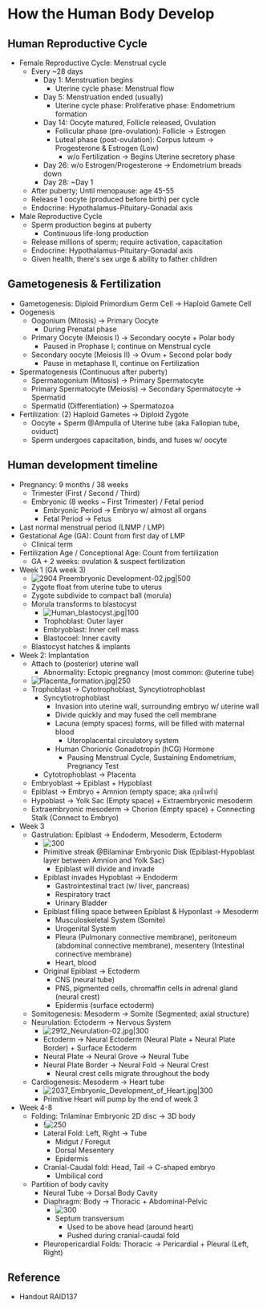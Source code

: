 # How the Human Body Develop

## Human Reproductive Cycle

* Female Reproductive Cycle: Menstrual cycle
  * Every ~28 days
    * Day 1: Menstruation begins
      * Uterine cycle phase: Menstrual flow
    * Day 5: Menstruation ended (usually)
      * Uterine cycle phase: Proliferative phase: Endometrium formation
    * Day 14: Oocyte matured, Follicle released, Ovulation
      * Follicular phase (pre-ovulation): Follicle → Estrogen
      * Luteal phase (post-ovulation): Corpus luteum → Progesterone & Estrogen (Low)
        * w/o Fertilization → Begins Uterine secretory phase
    * Day 26: w/o Estrogen/Progesterone → Endometrium breads down
    * Day 28: ~Day 1
  * After puberty; Until menopause: age 45-55
  * Release 1 oocyte (produced before birth) per cycle
  * Endocrine: Hypothalamus-Pituitary-Gonadal axis
* Male Reproductive Cycle
  * Sperm production begins at puberty
    * Continuous life-long production
  * Release millions of sperm; require activation, capacitation
  * Endocrine: Hypothalamus-Pituitary-Gonadal axis
  * Given health, there's sex urge & ability to father children

## Gametogenesis & Fertilization

* Gametogenesis: Diploid Primordium Germ Cell → Haploid Gamete Cell
* Oogenesis
  * Oogonium (Mitosis) → Primary Oocyte
    * During Prenatal phase
  * Primary Oocyte (Meiosis I) → Secondary oocyte + Polar body
    * Paused in Prophase I; continue on Menstrual cycle
  * Secondary oocyte (Meiosis II) → Ovum + Second polar body
    * Pause in metaphase II, continue on Fertilization
* Spermatogenesis (Continuous after puberty)
  * Spermatogonium (Mitosis) → Primary Spermatocyte
  * Primary Spermatocyte (Meiosis) → Secondary Spermatocyte → Spermatid
  * Spermatid (Differentiation) → Spermatozoa
* Fertilization: (2) Haploid Gametes → Diploid Zygote
  * Oocyte + Sperm @Ampulla of Uterine tube (aka Fallopian tube, oviduct)
  * Sperm undergoes capacitation, binds, and fuses w/ oocyte

## Human development timeline

* Pregnancy: 9 months / 38 weeks
  * Trimester (First / Second / Third)
  * Embryonic (8 weeks ~ First Trimester) / Fetal period
    * Embryonic Period → Embryo w/ almost all organs
    * Fetal Period → Fetus
* Last normal menstrual period (LNMP / LMP)
* Gestational Age (GA): Count from first day of LMP
  * Clinical term
* Fertilization Age / Conceptional Age: Count from fertilization
  * GA + 2 weeks: ovulation & suspect fertilization
* Week 1 (GA week 3)
  * ![2904 Preembryonic Development-02.jpg|500](https://upload.wikimedia.org/wikipedia/commons/7/75/2904_Preembryonic_Development-02.jpg)
  * Zygote float from uterine tube to uterus
  * Zygote subdivide to compact ball (morula)
  * Morula transforms to blastocyst
    * ![Human_blastocyst.jpg|100](https://upload.wikimedia.org/wikipedia/commons/7/7b/Human_blastocyst.jpg)
    * Trophoblast: Outer layer
    * Embryoblast: Inner cell mass
    * Blastocoel: Inner cavity
  * Blastocyst hatches & implants
* Week 2: Implantation
  * Attach to (posterior) uterine wall
    * Abnormality: Ectopic pregnancy (most common: @uterine tube)
  * ![Placenta_formation.jpg|250](https://upload.wikimedia.org/wikipedia/commons/9/96/Placenta_formation.jpg)
  * Trophoblast → Cytotrophoblast, Syncytiotrophoblast
    * Syncytiotrophoblast
      * Invasion into uterine wall, surrounding embryo w/ uterine wall
      * Divide quickly and may fused the cell membrane
      * Lacuna (empty spaces) forms, will be filled with maternal blood
        * Uteroplacental circulatory system
      * Human Chorionic Gonadotropin (hCG) Hormone
        * Pausing Menstrual Cycle, Sustaining Endometrium, Pregnancy Test
    * Cytotrophoblast → Placenta
  * Embryoblast → Epiblast + Hypoblast
  * Epiblast → Embryo + Amnion (empty space; aka ถุงน้ำคร่ำ)
  * Hypoblast → Yolk Sac (Empty space) + Extraembryonic mesoderm
  * Extraembryonic mesoderm → Chorion (Empty space) + Connecting Stalk (Connect to Embryo)
* Week 3
  * Gastrulation: Epiblast → Endoderm, Mesoderm, Ectoderm
    * ![300](../../Assets/Gastulation.png)
    * Primitive streak @Bilaminar Embryonic Disk (Epiblast-Hypoblast layer between Amnion and Yolk Sac)
      * Epiblast will divide and invade
    * Epiblast invades Hypoblast → Endoderm
      * Gastrointestinal tract (w/ liver, pancreas)
      * Respiratory tract
      * Urinary Bladder
    * Epiblast filling space between Epiblast & Hyponlast → Mesoderm
      * Musculoskeletal System (Somite)
      * Urogenital System
      * Pleura (Pulmonary connective membrane), peritoneum (abdominal connective membrane), mesentery (Intestinal connective membrane)
      * Heart, blood
    * Original Epiblast → Ectoderm
      * CNS (neural tube)
      * PNS, pigmented cells, chromaffin cells in adrenal gland (neural crest)
      * Epidermis (surface ectoderm)
  * Somitogenesis: Mesoderm → Somite (Segmented; axial structure)
  * Neurulation: Ectoderm → Nervous System
    * ![2912_Neurulation-02.jpg|300](https://upload.wikimedia.org/wikipedia/commons/0/0f/2912_Neurulation-02.jpg)
    * Ectoderm → Neural Ectoderm (Neural Plate + Neural Plate Border) + Surface Ectoderm
    * Neural Plate → Neural Grove → Neural Tube
    * Neural Plate Border → Neural Fold → Neural Crest
      * Neural crest cells migrate throughout the body
  * Cardiogenesis: Mesoderm → Heart tube
    * ![2037_Embryonic_Development_of_Heart.jpg|300](https://upload.wikimedia.org/wikipedia/commons/7/74/2037_Embryonic_Development_of_Heart.jpg)
    * Primitive Heart will pump by the end of week 3
* Week 4-8
  * Folding: Trilaminar Embryonic 2D disc → 3D body
    * !![250](../../Assets/Embryo_Folding.png)
    * Lateral Fold: Left, Right → Tube
      * Midgut / Foregut
      * Dorsal Mesentery
      * Epidermis
    * Cranial-Caudal fold: Head, Tail → C-shaped embryo
      * Umbilical cord
  * Partition of body cavity
    * Neural Tube → Dorsal Body Cavity
    * Diaphragm: Body → Thoracic + Abdominal-Pelvic
      * ![300](../../Assets/Diaphragm_Development.png)
      * Septum transversum
        * Used to be above head (around heart)
        * Pushed during cranial-caudal fold
    * Pleuropericardial Folds: Thoracic → Pericardial + Pleural (Left, Right)

## Reference

* Handout RAID137
